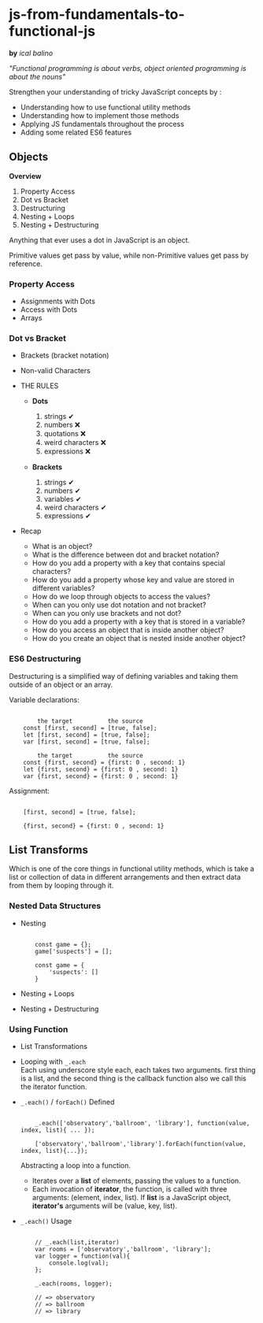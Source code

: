 # js-from-fundamentals-to-functional-js

**by** _ical balino_

_"Functional programming is about verbs, object oriented programming is about the nouns"_

Strengthen your understanding of tricky JavaScript concepts by : 
- Understanding how to use functional utility methods
- Understanding how to implement those methods
- Applying JS fundamentals throughout the process
- Adding some related ES6 features

## Objects

**Overview**
1. Property Access
2. Dot vs Bracket
3. Destructuring
4. Nesting + Loops  
5. Nesting + Destructuring

Anything that ever uses a dot in JavaScript is an object.

Primitive values get pass by value, while non-Primitive values get pass by reference.

### Property Access
- Assignments with Dots
- Access with Dots
- Arrays

### Dot vs Bracket
- Brackets (bracket notation)
- Non-valid Characters
- THE RULES
    - **Dots**
        1. strings ✔
        2. numbers ❌
        3. quotations ❌
        4. weird characters ❌
        5. expressions ❌
 
    - **Brackets**
        1. strings ✔
        2. numbers ✔
        3. variables ✔
        4. weird characters ✔
        5. expressions ✔

- Recap
    - What is an object?
    - What is the difference between dot and bracket notation?
    - How do you add a property with a key that contains special characters?
    - How do you add a property whose key and value are stored in different variables?
    - How do we loop through objects to access the values?
    - When can you only use dot notation and not bracket? 
    - When can you only use brackets and not dot?
    - How do you add a property with a key that is stored in a variable?
    - How do you access an object that is inside another object?
    - How do you create an object that is nested inside another object?

### ES6 Destructuring

Destructuring is a simplified way of defining variables and taking them outside of an object or an array.

Variable declarations:
```

        the target          the source
    const [first, second] = [true, false];
    let [first, second] = [true, false];
    var [first, second] = [true, false];

        the target          the source
    const {first, second} = {first: 0 , second: 1}
    let {first, second} = {first: 0 , second: 1}
    var {first, second} = {first: 0 , second: 1}

```

Assignment:
```

    [first, second] = [true, false];

    {first, second} = {first: 0 , second: 1}

```

## List Transforms

Which is one of the core things in functional utility methods, which is take a list or collection of data in different arrangements and then extract data from them by looping through it.

### Nested Data Structures
- Nesting
    ```

        const game = {};
        game['suspects'] = [];

        const game = {
            'suspects': []
        }

    ```

- Nesting + Loops
- Nesting + Destructuring

### Using Function
- List Transformations
- Looping with `_.each` <br>
    Each using underscore style each, each takes two arguments. first thing is a list, and the second thing is the callback function also we call this the iterator function.

- `_.each()` / `forEach()` Defined
    ```
        
        _.each(['observatory','ballroom', 'library'], function(value, index, list){ ... });
        
        ['observatory','ballroom','library'].forEach(function(value, index, list){...});

    ```

    Abstracting a loop into a function.

    - Iterates over a **list** of elements, passing the values to a function.
    - Each invocation of **iterator**, the function, is called with three arguments: (element, index, list). If **list** is a JavaScript object, **iterator's** arguments will be (value, key, list).

- `_.each()` Usage
    ```

        // _.each(list,iterator)
        var rooms = ['observatory','ballroom', 'library'];
        var logger = function(val){
            console.log(val);
        };

        _.each(rooms, logger);

        // => observatory
        // => ballroom
        // => library

    ```


